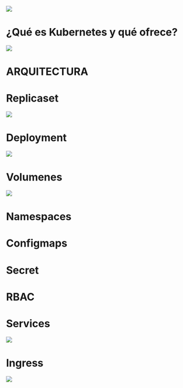 ![](../CARTEL.png)


# ¿Qué es Kubernetes y qué ofrece? 
![](./fotos/Kubernetes.jpg)

# ARQUITECTURA

# Replicaset
![](./fotos/replicaset.png)


# Deployment
![](./fotos/deployment.png)

# Volumenes
![](./fotos/volumes.png)

# Namespaces

# Configmaps

# Secret

# RBAC

# Services
![](./fotos/service2.svg)

# Ingress
![](./fotos/ingress.png)
